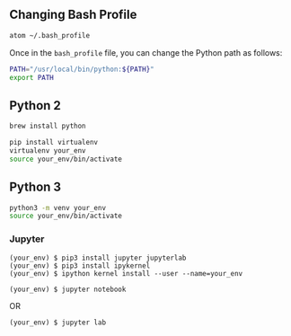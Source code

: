 ## Changing Bash Profile

```sh
atom ~/.bash_profile
```

Once in the `bash_profile` file, you can change the Python path as follows:

```sh
PATH="/usr/local/bin/python:${PATH}"
export PATH
```

## Python 2

```sh
brew install python
```
```sh
pip install virtualenv
virtualenv your_env
source your_env/bin/activate
```

## Python 3

```sh
python3 -m venv your_env
source your_env/bin/activate
```

### Jupyter

```
(your_env) $ pip3 install jupyter jupyterlab
(your_env) $ pip3 install ipykernel
(your_env) $ ipython kernel install --user --name=your_env
```

```
(your_env) $ jupyter notebook
```

OR

```
(your_env) $ jupyter lab
```
